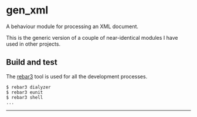 # gen_xml

A behaviour module for processing an XML document.

This is the generic version of a couple of near-identical modules I
have used in other projects.

## Build and test

The [rebar3](https://rebar3.org/) tool is used for all the development
processes.

    $ rebar3 dialyzer
    $ rebar3 eunit
    $ rebar3 shell
    ...
 
---
